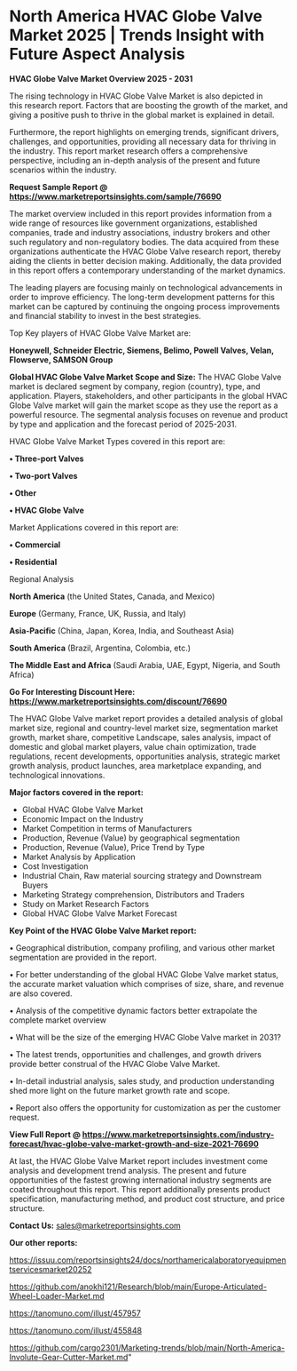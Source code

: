 # North America HVAC Globe Valve Market 2025 | Trends Insight with Future Aspect Analysis

<Strong> HVAC Globe Valve Market Overview 2025 - 2031</strong>

The rising technology in HVAC Globe Valve Market is also depicted in this research report. Factors that are boosting the growth of the market, and giving a positive push to thrive in the global market is explained in detail.

Furthermore, the report highlights on emerging trends, significant drivers, challenges, and opportunities, providing all necessary data for thriving in the industry. This report market research offers a comprehensive perspective, including an in-depth analysis of the present and future scenarios within the industry.

<strong>Request Sample Report @ <a href=https://www.marketreportsinsights.com/sample/76690>https://www.marketreportsinsights.com/sample/76690</a></strong>

The market overview included in this report provides information from a wide range of resources like government organizations, established companies, trade and industry associations, industry brokers and other such regulatory and non-regulatory bodies. The data acquired from these organizations authenticate the HVAC Globe Valve research report, thereby aiding the clients in better decision making. Additionally, the data provided in this report offers a contemporary understanding of the market dynamics.

The leading players are focusing mainly on technological advancements in order to improve efficiency. The long-term development patterns for this market can be captured by continuing the ongoing process improvements and financial stability to invest in the best strategies.

Top Key players of HVAC Globe Valve Market are:

<strong>Honeywell, Schneider Electric, Siemens, Belimo, Powell Valves, Velan, Flowserve, SAMSON Group</strong>

<strong><b>Global HVAC Globe Valve Market Scope and Size:</b></strong>
The HVAC Globe Valve market is declared segment by company, region (country), type, and application. Players, stakeholders, and other participants in the global HVAC Globe Valve market will gain the market scope as they use the report as a powerful resource. The segmental analysis focuses on revenue and product by type and application and the forecast period of 2025-2031.

HVAC Globe Valve Market Types covered in this report are:

<strong>• Three-port Valves

• Two-port Valves

• Other

• HVAC Globe Valve</strong>

Market Applications covered in this report are:

<strong>• Commercial

• Residential</strong> 

Regional Analysis

<strong>North America</strong> (the United States, Canada, and Mexico)

<strong>Europe</strong> (Germany, France, UK, Russia, and Italy)

<strong>Asia-Pacific</strong> (China, Japan, Korea, India, and Southeast Asia)

<strong>South America</strong> (Brazil, Argentina, Colombia, etc.)

<strong>The Middle East and Africa</strong> (Saudi Arabia, UAE, Egypt, Nigeria, and South Africa)

<strong>Go For Interesting Discount Here: <a href=https://www.marketreportsinsights.com/discount/76690>https://www.marketreportsinsights.com/discount/76690</a></strong>

The HVAC Globe Valve market report provides a detailed analysis of global market size, regional and country-level market size, segmentation market growth, market share, competitive Landscape, sales analysis, impact of domestic and global market players, value chain optimization, trade regulations, recent developments, opportunities analysis, strategic market growth analysis, product launches, area marketplace expanding, and technological innovations.

<strong><b>Major factors covered in the report:</b></strong>
<ul>
  <li>Global HVAC Globe Valve Market </li>
  <li>Economic Impact on the Industry</li>
  <li>Market Competition in terms of Manufacturers</li>
  <li>Production, Revenue (Value) by geographical segmentation</li>
  <li>Production, Revenue (Value), Price Trend by Type</li>
  <li>Market Analysis by Application</li>
  <li>Cost Investigation</li>
  <li>Industrial Chain, Raw material sourcing strategy and Downstream Buyers</li>
  <li>Marketing Strategy comprehension, Distributors and Traders</li>
  <li>Study on Market Research Factors</li>
  <li>Global HVAC Globe Valve Market Forecast</li>
</ul>

<strong><b>Key Point of the HVAC Globe Valve Market report:</b></strong>

• Geographical distribution, company profiling, and various other market segmentation are provided in the report.

• For better understanding of the global HVAC Globe Valve market status, the accurate market valuation which comprises of size, share, and revenue are also covered.

• Analysis of the competitive dynamic factors better extrapolate the complete market overview

• What will be the size of the emerging HVAC Globe Valve market in 2031?

• The latest trends, opportunities and challenges, and growth drivers provide better construal of the HVAC Globe Valve Market.

• In-detail industrial analysis, sales study, and production understanding shed more light on the future market growth rate and scope.

• Report also offers the opportunity for customization as per the customer request.

<strong><b>View Full Report @ <a href=https://www.marketreportsinsights.com/industry-forecast/hvac-globe-valve-market-growth-and-size-2021-76690>https://www.marketreportsinsights.com/industry-forecast/hvac-globe-valve-market-growth-and-size-2021-76690</a></b></strong>


At last, the HVAC Globe Valve Market report includes investment come analysis and development trend analysis. The present and future opportunities of the fastest growing international industry segments are coated throughout this report. This report additionally presents product specification, manufacturing method, and product cost structure, and price structure.

<strong>Contact Us:</strong>
sales@marketreportsinsights.com

<strong>Our other reports:</strong>

<a href=https://issuu.com/reportsinsights24/docs/northamericalaboratoryequipmentservicesmarket20252>https://issuu.com/reportsinsights24/docs/northamericalaboratoryequipmentservicesmarket20252</a>

<a href=https://github.com/anokhi121/Research/blob/main/Europe-Articulated-Wheel-Loader-Market.md>https://github.com/anokhi121/Research/blob/main/Europe-Articulated-Wheel-Loader-Market.md</a>

<a href=https://tanomuno.com/illust/457957>https://tanomuno.com/illust/457957</a>

<a href=https://tanomuno.com/illust/455848>https://tanomuno.com/illust/455848</a>

<a href=https://github.com/cargo2301/Marketing-trends/blob/main/North-America-Involute-Gear-Cutter-Market.md>https://github.com/cargo2301/Marketing-trends/blob/main/North-America-Involute-Gear-Cutter-Market.md</a>"
